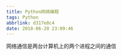 ```yaml
---
title: Python网络编程
tags: Python
abbrlink: d317e8c4
date: 2018-06-20 23:09:46
---
```



网络通信是两台计算机上的两个进程之间的通信


